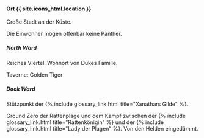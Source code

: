 ---
---
#### Ort  {{ site.icons_html.location }}

Große Stadt an der Küste.

Die Einwohner mögen offenbar keine Panther.

##### North Ward

Reiches Viertel. Wohnort von Dukes Familie.

Taverne: Golden Tiger

##### Dock Ward

Stützpunkt der {% include glossary_link.html title="Xanathars Gilde" %}.

Ground Zero der Rattenplage und dem Kampf zwischen der {% include
glossary_link.html title="Rattenkönigin" %} und der {% include
glossary_link.html title="Lady der Plagen" %}. Von den Helden eingedämmt.

